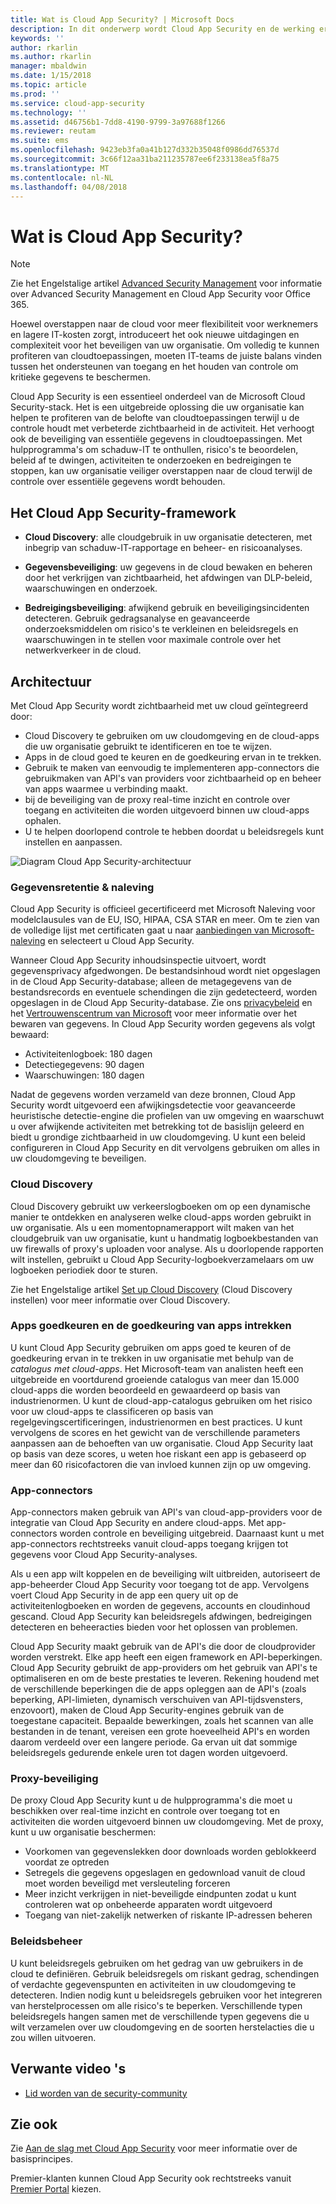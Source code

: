 ```yaml
---
title: Wat is Cloud App Security? | Microsoft Docs
description: In dit onderwerp wordt Cloud App Security en de werking ervan beschreven.
keywords: ''
author: rkarlin
ms.author: rkarlin
manager: mbaldwin
ms.date: 1/15/2018
ms.topic: article
ms.prod: ''
ms.service: cloud-app-security
ms.technology: ''
ms.assetid: d46756b1-7dd8-4190-9799-3a97688f1266
ms.reviewer: reutam
ms.suite: ems
ms.openlocfilehash: 9423eb3fa0a41b127d332b35048f0986dd76537d
ms.sourcegitcommit: 3c66f12aa31ba211235787ee6f233138ea5f8a75
ms.translationtype: MT
ms.contentlocale: nl-NL
ms.lasthandoff: 04/08/2018
---
```

# <a name="what-is-cloud-app-security"></a>Wat is Cloud App Security?

> [!NOTE]
> Zie het Engelstalige artikel [Advanced Security Management](https://support.office.com/article/Get-started-with-Advanced-Management-Security-d9ee4d67-f2b3-42b4-9c9e-c4529904990a) voor informatie over Advanced Security Management en Cloud App Security voor Office 365.

Hoewel overstappen naar de cloud voor meer flexibiliteit voor werknemers en lagere IT-kosten zorgt, introduceert het ook nieuwe uitdagingen en complexiteit voor het beveiligen van uw organisatie. Om volledig te kunnen profiteren van cloudtoepassingen, moeten IT-teams de juiste balans vinden tussen het ondersteunen van toegang en het houden van controle om kritieke gegevens te beschermen.  

Cloud App Security is een essentieel onderdeel van de Microsoft Cloud Security-stack. Het is een uitgebreide oplossing die uw organisatie kan helpen te profiteren van de belofte van cloudtoepassingen terwijl u de controle houdt met verbeterde zichtbaarheid in de activiteit. Het verhoogt ook de beveiliging van essentiële gegevens in cloudtoepassingen. Met hulpprogramma's om schaduw-IT te onthullen, risico's te beoordelen, beleid af te dwingen, activiteiten te onderzoeken en bedreigingen te stoppen, kan uw organisatie veiliger overstappen naar de cloud terwijl de controle over essentiële gegevens wordt behouden. 

## <a name="the-cloud-app-security-framework"></a>Het Cloud App Security-framework  

- **Cloud Discovery**: alle cloudgebruik in uw organisatie detecteren, met inbegrip van schaduw-IT-rapportage en beheer- en risicoanalyses.
    
- **Gegevensbeveiliging**: uw gegevens in de cloud bewaken en beheren door het verkrijgen van zichtbaarheid, het afdwingen van DLP-beleid, waarschuwingen en onderzoek. 
    
- **Bedreigingsbeveiliging**: afwijkend gebruik en beveiligingsincidenten detecteren. Gebruik gedragsanalyse en geavanceerde onderzoeksmiddelen om risico's te verkleinen en beleidsregels en waarschuwingen in te stellen voor maximale controle over het netwerkverkeer in de cloud.

## <a name="architecture"></a>Architectuur  

Met Cloud App Security wordt zichtbaarheid met uw cloud geïntegreerd door:  

-   Cloud Discovery te gebruiken om uw cloudomgeving en de cloud-apps die uw organisatie gebruikt te identificeren en toe te wijzen.
-   Apps in de cloud goed te keuren en de goedkeuring ervan in te trekken.  
-   Gebruik te maken van eenvoudig te implementeren app-connectors die gebruikmaken van API's van providers voor zichtbaarheid op en beheer van apps waarmee u verbinding maakt.  
-   bij de beveiliging van de proxy real-time inzicht en controle over toegang en activiteiten die worden uitgevoerd binnen uw cloud-apps ophalen.
-   U te helpen doorlopend controle te hebben doordat u beleidsregels kunt instellen en aanpassen.  

![Diagram Cloud App Security-architectuur](./media/proxy-architecture.png)  

### <a name="data-retention--compliance"></a>Gegevensretentie & naleving

Cloud App Security is officieel gecertificeerd met Microsoft Naleving voor modelcIausules van de EU, ISO, HIPAA, CSA STAR en meer. Om te zien van de volledige lijst met certificaten gaat u naar [aanbiedingen van Microsoft-naleving](https://go.microsoft.com/fwlink/?linkid=842039) en selecteert u Cloud App Security.  

Wanneer Cloud App Security inhoudsinspectie uitvoert, wordt gegevensprivacy afgedwongen. De bestandsinhoud wordt niet opgeslagen in de Cloud App Security-database; alleen de metagegevens van de bestandsrecords en eventuele schendingen die zijn gedetecteerd, worden opgeslagen in de Cloud App Security-database. Zie ons [privacybeleid](http://go.microsoft.com/fwlink/?LinkId=512132) en het [Vertrouwenscentrum van Microsoft](https://www.microsoft.com/TrustCenter/Privacy/You-are-in-control-of-your-data) voor meer informatie over het bewaren van gegevens.
In Cloud App Security worden gegevens als volgt bewaard: 
 
- Activiteitenlogboek: 180 dagen 
- Detectiegegevens: 90 dagen 
- Waarschuwingen: 180 dagen 

Nadat de gegevens worden verzameld van deze bronnen, Cloud App Security wordt uitgevoerd een afwijkingsdetectie voor geavanceerde heuristische detectie-engine die profielen van uw omgeving en waarschuwt u over afwijkende activiteiten met betrekking tot de basislijn geleerd en biedt u grondige zichtbaarheid in uw cloudomgeving. U kunt een beleid configureren in Cloud App Security en dit vervolgens gebruiken om alles in uw cloudomgeving te beveiligen.  

### <a name="cloud-discovery"></a>Cloud Discovery  

Cloud Discovery gebruikt uw verkeerslogboeken om op een dynamische manier te ontdekken en analyseren welke cloud-apps worden gebruikt in uw organisatie. Als u een momentopnamerapport wilt maken van het cloudgebruik van uw organisatie, kunt u handmatig logboekbestanden van uw firewalls of proxy's uploaden voor analyse. Als u doorlopende rapporten wilt instellen, gebruikt u Cloud App Security-logboekverzamelaars om uw logboeken periodiek door te sturen.  

Zie het Engelstalige artikel [Set up Cloud Discovery](set-up-cloud-discovery.md) (Cloud Discovery instellen) voor meer informatie over Cloud Discovery.

### <a name="sanctioning-and-unsanctioning-an-app"></a>Apps goedkeuren en de goedkeuring van apps intrekken  

U kunt Cloud App Security gebruiken om apps goed te keuren of de goedkeuring ervan in te trekken in uw organisatie met behulp van de *catalogus met cloud-apps*. Het Microsoft-team van analisten heeft een uitgebreide en voortdurend groeiende catalogus van meer dan 15.000 cloud-apps die worden beoordeeld en gewaardeerd op basis van industrienormen. U kunt de cloud-app-catalogus gebruiken om het risico voor uw cloud-apps te classificeren op basis van regelgevingscertificeringen, industrienormen en best practices. U kunt vervolgens de scores en het gewicht van de verschillende parameters aanpassen aan de behoeften van uw organisatie. Cloud App Security laat op basis van deze scores, u weten hoe riskant een app is gebaseerd op meer dan 60 risicofactoren die van invloed kunnen zijn op uw omgeving.  

### <a name="app-connectors"></a>App-connectors  
App-connectors maken gebruik van API's van cloud-app-providers voor de integratie van Cloud App Security en andere cloud-apps. Met app-connectors worden controle en beveiliging uitgebreid. Daarnaast kunt u met app-connectors rechtstreeks vanuit cloud-apps toegang krijgen tot gegevens voor Cloud App Security-analyses.  

Als u een app wilt koppelen en de beveiliging wilt uitbreiden, autoriseert de app-beheerder Cloud App Security voor toegang tot de app. Vervolgens voert Cloud App Security in de app een query uit op de activiteitenlogboeken en worden de gegevens, accounts en cloudinhoud gescand. Cloud App Security kan beleidsregels afdwingen, bedreigingen detecteren en beheeracties bieden voor het oplossen van problemen.  

Cloud App Security maakt gebruik van de API's die door de cloudprovider worden verstrekt. Elke app heeft een eigen framework en API-beperkingen. Cloud App Security gebruikt de app-providers om het gebruik van API's te optimaliseren en om de beste prestaties te leveren. Rekening houdend met de verschillende beperkingen die de apps opleggen aan de API's (zoals beperking, API-limieten, dynamisch verschuiven van API-tijdsvensters, enzovoort), maken de Cloud App Security-engines gebruik van de toegestane capaciteit. Bepaalde bewerkingen, zoals het scannen van alle bestanden in de tenant, vereisen een grote hoeveelheid API's en worden daarom verdeeld over een langere periode. Ga ervan uit dat sommige beleidsregels gedurende enkele uren tot dagen worden uitgevoerd.  

### <a name="proxy-protection"></a>Proxy-beveiliging
De proxy Cloud App Security kunt u de hulpprogramma's die moet u beschikken over real-time inzicht en controle over toegang tot en activiteiten die worden uitgevoerd binnen uw cloudomgeving. Met de proxy, kunt u uw organisatie beschermen: 
-   Voorkomen van gegevenslekken door downloads worden geblokkeerd voordat ze optreden
-   Setregels die gegevens opgeslagen en gedownload vanuit de cloud moet worden beveiligd met versleuteling forceren
-   Meer inzicht verkrijgen in niet-beveiligde eindpunten zodat u kunt controleren wat op onbeheerde apparaten wordt uitgevoerd
-   Toegang van niet-zakelijk netwerken of riskante IP-adressen beheren

### <a name="policy-control"></a>Beleidsbeheer  

U kunt beleidsregels gebruiken om het gedrag van uw gebruikers in de cloud te definiëren. Gebruik beleidsregels om riskant gedrag, schendingen of verdachte gegevenspunten en activiteiten in uw cloudomgeving te detecteren. Indien nodig kunt u beleidsregels gebruiken voor het integreren van herstelprocessen om alle risico's te beperken. Verschillende typen beleidsregels hangen samen met de verschillende typen gegevens die u wilt verzamelen over uw cloudomgeving en de soorten herstelacties die u zou willen uitvoeren.  

## <a name="related-videos"></a>Verwante video 's
- [Lid worden van de security-community](https://channel9.msdn.com/Shows/Microsoft-Security/Join-the-Security-Community)

## <a name="see-also"></a>Zie ook  

Zie [Aan de slag met Cloud App Security](getting-started-with-cloud-app-security.md) voor meer informatie over de basisprincipes.    

Premier-klanten kunnen Cloud App Security ook rechtstreeks vanuit [Premier Portal](https://premier.microsoft.com/) kiezen.   
